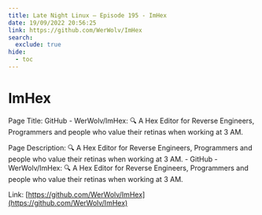 ```yaml
---
title: Late Night Linux – Episode 195 - ImHex
date: 19/09/2022 20:56:25
link: https://github.com/WerWolv/ImHex
search:
  exclude: true
hide:
  - toc
---
```


# ImHex

Page Title: GitHub - WerWolv/ImHex: 🔍 A Hex Editor for Reverse Engineers, Programmers and people who value their retinas when working at 3 AM.

Page Description: 🔍 A Hex Editor for Reverse Engineers, Programmers and people who value their retinas when working at 3 AM. - GitHub - WerWolv/ImHex: 🔍 A Hex Editor for Reverse Engineers, Programmers and people who value their retinas when working at 3 AM. 

Link: [https://github.com/WerWolv/ImHex](https://github.com/WerWolv/ImHex)